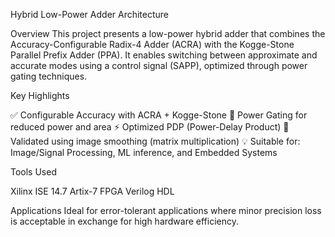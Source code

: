 Hybrid Low-Power Adder Architecture 

Overview
This project presents a low-power hybrid adder that combines the Accuracy-Configurable Radix-4 Adder (ACRA) with the Kogge-Stone Parallel Prefix Adder (PPA). It enables switching between approximate and accurate modes using a control signal (SAPP), optimized through power gating techniques.

Key Highlights

✅ Configurable Accuracy with ACRA + Kogge-Stone
🔌 Power Gating for reduced power and area
⚡ Optimized PDP (Power-Delay Product)
🧠 Validated using image smoothing (matrix multiplication)
💡 Suitable for: Image/Signal Processing, ML inference, and Embedded Systems

Tools Used

Xilinx ISE 14.7
Artix-7 FPGA
Verilog HDL

Applications
Ideal for error-tolerant applications where minor precision loss is acceptable in exchange for high hardware efficiency.
